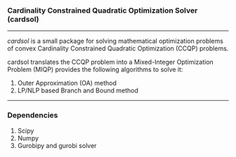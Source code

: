### Cardinality Constrained Quadratic Optimization Solver (cardsol) 

---
*cardsol* is a small package for solving mathematical optimization problems of convex Cardinality Constrained Quadratic
Optimization (CCQP) problems. 

cardsol translates the CCQP problem into a Mixed-Integer Optimization Problem (MIQP) provides 
the following algorithms to solve it:

1. Outer Approximation (OA) method
2. LP/NLP based Branch and Bound method
---

### Dependencies
1. Scipy
2. Numpy
3. Gurobipy and gurobi solver



